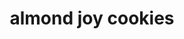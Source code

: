---
id: 593044f844e3ce00113dfb6a
servings:
notes:
directions: 'preheat the oven to 325°f

line a large baking sheet with parchment paper and set aside
in a large bowl combine coconut
 chocolate chips almonds and sweetened condensed milk
stir until combined
scoop out dough with a cookie scoop onto prepared bakinsheet
moisten the tips of your fingers with water and shape into discs
pat the tops flat

bake cookies for 12 to 14 minutes or until tips of coconut are just starting to turn golden brown
let cool on baking sheet'
ingredients: '1 14oz bag sweetened coconut flakes
2 cups semi-sweet chocolate chips
2/3 cup chopped lightly salted almonds
1 14 oz can sweetened condensed milk'
rating: 4
ease: easy
category: dessert
href: 'https://getinmybelly.com/almond-joy-cookies/'
totalTime: 30 min
cookTime: 12-14 min
prepTime: 10 min
title: almond joy cookies
path: /almond-joy-cookies
---